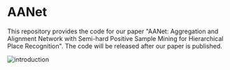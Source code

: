 # AANet
This repository provides the code for our paper "AANet: Aggregation and Alignment Network with Semi-hard Positive Sample Mining for Hierarchical Place Recognition".
The code will be released after our paper is published.

![introduction](images/intro.png)
